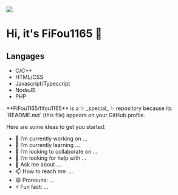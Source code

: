 
<img src="https://image.noelshack.com/fichiers/2023/20/5/1684520554-bg.png">


<h1> Hi, it's FiFou1165 👋 </h1>

<h2> Langages </h2>
<ul>
  <li>C/C++</li>
  <li>HTML/CSS</li>
  <li>Javascript/Typescript</li>
  <li>NodeJS</li>
  <li>PHP</li>
</ul>
**FiFou1165/fifou1165** is a ✨ _special_ ✨ repository because its `README.md` (this file) appears on your GitHub profile.

Here are some ideas to get you started:

- 🔭 I’m currently working on ...
- 🌱 I’m currently learning ...
- 👯 I’m looking to collaborate on ...
- 🤔 I’m looking for help with ...
- 💬 Ask me about ...
- 📫 How to reach me: ...
- 😄 Pronouns: ...
- ⚡ Fun fact: ...

